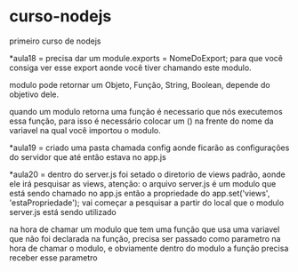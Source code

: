 # curso-nodejs
primeiro curso de nodejs

*aula18 =
precisa dar um module.exports = NomeDoExport; para que você consiga ver esse export aonde você tiver chamando este modulo.

modulo pode retornar um Objeto, Função, String, Boolean, depende do objetivo dele.

quando um modulo retorna uma função é necessario que nós executemos essa função, para isso é necessário colocar um () na frente do nome da variavel na qual você importou o modulo.

*aula19 =
criado uma pasta chamada config aonde ficarão as configurações do servidor que até então estava no app.js

*aula20 =
dentro do server.js foi setado o diretorio de views padrão, aonde ele irá pesquisar as views, atenção: o arquivo server.js é um modulo que está sendo chamado no app.js então a propriedade do app.set('views', 'estaPropriedade'); vai começar a pesquisar a partir do local que o modulo server.js está sendo utilizado

na hora de chamar um modulo que tem uma função que usa uma variavel que não foi declarada na função, precisa ser passado como parametro na hora de chamar o modulo, e obviamente dentro do modulo a função precisa receber esse parametro